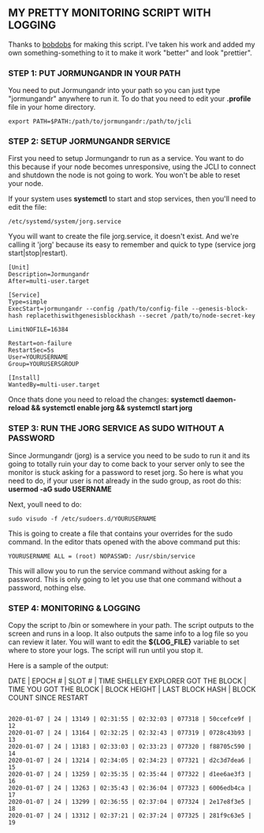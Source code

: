 ## MY PRETTY MONITORING SCRIPT WITH LOGGING

Thanks to [bobdobs](https://github.com/bobdobs/cardano-scripts) for making this script. I've taken his work and added my own something-something to it to make it work "better" and look "prettier".

### STEP 1: PUT JORMUNGANDR IN YOUR PATH

You need to put Jormungandr into your path so you can just type "jormungandr" anywhere to run it. To do that you need to edit your **.profile** file in your home directory.

`export PATH=$PATH:/path/to/jormungandr:/path/to/jcli`

### STEP 2: SETUP JORMUNGANDR SERVICE

First you need to setup Jormungandr to run as a service. You want to do this because if your node becomes unresponsive, using the JCLI to connect and shutdown the node is not going to work. You won't be able to reset your node.

If your system uses **systemctl** to start and stop services, then you'll need to edit the file: 

```/etc/systemd/system/jorg.service``` 

Yyou will want to create the file jorg.service, it doesn't exist. And we're calling it 'jorg' because its easy to remember and quick to type (service jorg start|stop|restart).

```
[Unit]
Description=Jormungandr
After=multi-user.target

[Service]
Type=simple
ExecStart=jormungandr --config /path/to/config-file --genesis-block-hash replacethiswithgenesisblockhash --secret /path/to/node-secret-key

LimitNOFILE=16384

Restart=on-failure
RestartSec=5s
User=YOURUSERNAME
Group=YOURUSERSGROUP

[Install]
WantedBy=multi-user.target
```

Once thats done you need to reload the changes: **systemctl daemon-reload && systemctl enable jorg && systemctl start jorg**

### STEP 3: RUN THE JORG SERVICE AS SUDO WITHOUT A PASSWORD

Since Jormungandr (jorg) is a service you need to be sudo to run it and its going to totally ruin your day to come back to your server only to see the monitor is stuck asking for a password to reset jorg. So here is what you need to do, if your user is not already in the sudo group, as root do this: **usermod -aG sudo USERNAME**

Next, youll need to do: 

```sudo visudo -f /etc/sudoers.d/YOURUSERNAME```

This is going to create a file that contains your overrides for the sudo command. In the editor thats opened with the above command put this: 

```YOURUSERNAME ALL = (root) NOPASSWD: /usr/sbin/service```

This will allow you to run the service command without asking for a password. This is only going to let you use that one command without a password, nothing else. 

### STEP 4: MONITORING & LOGGING

Copy the script to /bin or somewhere in your path. The script outputs to the screen and runs in a loop. It also outputs the same info to a log file so you can review it later. You will want to edit the **${LOG_FILE}** variable to set where to store your logs. The script will run until you stop it.

Here is a sample of the output: 

DATE | EPOCH # | SLOT # | TIME SHELLEY EXPLORER GOT THE BLOCK | TIME YOU GOT THE BLOCK | BLOCK HEIGHT | LAST BLOCK HASH | BLOCK COUNT SINCE RESTART

```

2020-01-07 | 24 | 13149 | 02:31:55 | 02:32:03 | 077318 | 50ccefce9f | 12
2020-01-07 | 24 | 13164 | 02:32:25 | 02:32:43 | 077319 | 0728c43b93 | 13
2020-01-07 | 24 | 13183 | 02:33:03 | 02:33:23 | 077320 | f88705c590 | 14
2020-01-07 | 24 | 13214 | 02:34:05 | 02:34:23 | 077321 | d2c3d7dea6 | 15
2020-01-07 | 24 | 13259 | 02:35:35 | 02:35:44 | 077322 | d1ee6ae3f3 | 16
2020-01-07 | 24 | 13263 | 02:35:43 | 02:36:04 | 077323 | 6006edb4ca | 17
2020-01-07 | 24 | 13299 | 02:36:55 | 02:37:04 | 077324 | 2e17e8f3e5 | 18
2020-01-07 | 24 | 13312 | 02:37:21 | 02:37:24 | 077325 | 281f9c63e5 | 19

```
